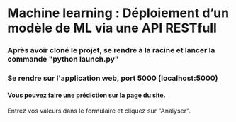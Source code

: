 <h1>Machine learning : Déploiement d’un modèle de ML via une API RESTfull </h1>

<h3>Après avoir cloné le projet, se rendre à la racine et lancer la commande "python launch.py"</h3>

<h3>Se rendre sur l'application web, port 5000 (localhost:5000)</h3>

<h4> Vous pouvez faire une prédiction sur la page du site.</h4>
<p> Entrez vos valeurs dans le formulaire et cliquez sur "Analyser".

